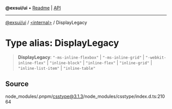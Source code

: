 **@exsui/ui** • [Readme](../../README.md) \| [API](../../globals.md)

***

[@exsui/ui](../../README.md) / [\<internal\>](../README.md) / DisplayLegacy

# Type alias: DisplayLegacy

> **DisplayLegacy**: `"-ms-inline-flexbox"` \| `"-ms-inline-grid"` \| `"-webkit-inline-flex"` \| `"inline-block"` \| `"inline-flex"` \| `"inline-grid"` \| `"inline-list-item"` \| `"inline-table"`

## Source

node\_modules/.pnpm/csstype@3.1.3/node\_modules/csstype/index.d.ts:21064
